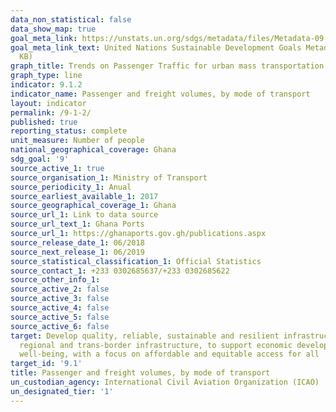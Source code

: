 ```yaml
---
data_non_statistical: false
data_show_map: true
goal_meta_link: https://unstats.un.org/sdgs/metadata/files/Metadata-09-01-02.pdf
goal_meta_link_text: United Nations Sustainable Development Goals Metadata (PDF 375
  KB)
graph_title: Trends on Passenger Traffic for urban mass transportation
graph_type: line
indicator: 9.1.2
indicator_name: Passenger and freight volumes, by mode of transport
layout: indicator
permalink: /9-1-2/
published: true
reporting_status: complete
unit_measure: Number of people
national_geographical_coverage: Ghana
sdg_goal: '9'
source_active_1: true
source_organisation_1: Ministry of Transport
source_periodicity_1: Anual 
source_earliest_available_1: 2017
source_geographical_coverage_1: Ghana
source_url_1: Link to data source
source_url_text_1: Ghana Ports
source_url_1: https://ghanaports.gov.gh/publications.aspx
source_release_date_1: 06/2018
source_next_release_1: 06/2019
source_statistical_classification_1: Official Statistics
source_contact_1: +233 0302685637/+233 0302685622
source_other_info_1:
source_active_2: false
source_active_3: false
source_active_4: false
source_active_5: false
source_active_6: false
target: Develop quality, reliable, sustainable and resilient infrastructure, including
  regional and trans-border infrastructure, to support economic development and human
  well-being, with a focus on affordable and equitable access for all
target_id: '9.1'
title: Passenger and freight volumes, by mode of transport
un_custodian_agency: International Civil Aviation Organization (ICAO)
un_designated_tier: '1'
---
```

